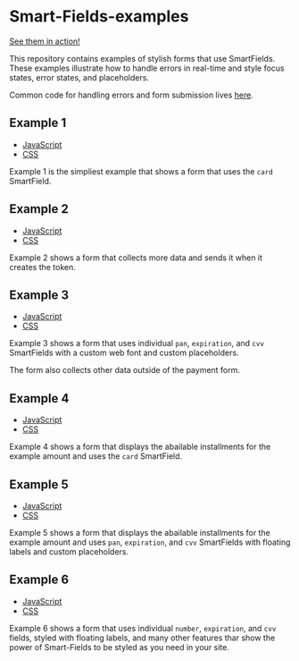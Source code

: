 # Smart-Fields-examples

[See them in action!](https://dlocal.github.io/smart-fields-examples/)

This repository contains examples of stylish forms that use SmartFields. These examples illustrate how to handle errors in real-time and style focus states, error states, and placeholders.

Common code for handling errors and form submission lives [here](js/index.js).

## Example 1

- [JavaScript](js/example-1.js)
- [CSS](css/example-1.css)

Example 1 is the simpliest example that shows a form that uses the `card` SmartField.

## Example 2

- [JavaScript](js/example-2.js)
- [CSS](css/example-2.css)

Example 2 shows a form that collects more data and sends it when it creates the token.

## Example 3

- [JavaScript](js/example-3.js)
- [CSS](css/example-3.css)

Example 3 shows a form that uses individual `pan`, `expiration`, and `cvv` SmartFields with a custom web font and custom placeholders.

The form also collects other data outside of the payment form.

## Example 4

- [JavaScript](js/example-4.js)
- [CSS](css/example-4.css)

Example 4 shows a form that displays the abailable installments for the example amount and uses the `card` SmartField.

## Example 5

- [JavaScript](js/example-5.js)
- [CSS](css/example-5.css)

Example 5 shows a form that displays the abailable installments for the example amount and uses `pan`, `expiration`, and `cvv` SmartFields with floating labels and custom placeholders.

## Example 6

- [JavaScript](js/example-6.js)
- [CSS](css/example-6.css)

Example 6 shows a form that uses individual `number`, `expiration`, and `cvv` fields, styled with floating labels, and many other features thar show the power of Smart-Fields to be styled as you need in your site.

